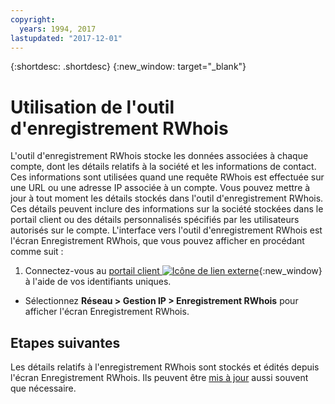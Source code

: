 ```yaml
---
copyright:
  years: 1994, 2017
lastupdated: "2017-12-01"
---
```


{:shortdesc: .shortdesc}
{:new_window: target="_blank"}

# Utilisation de l'outil d'enregistrement RWhois

L'outil d'enregistrement RWhois stocke les données associées à chaque compte, dont les détails relatifs à la société et les informations de contact. Ces informations sont utilisées quand une requête RWhois est effectuée sur une URL ou une adresse IP associée à un compte. Vous pouvez mettre à jour à tout moment les détails stockés dans l'outil d'enregistrement RWhois. Ces détails peuvent inclure des informations sur la société stockées dans le portail client ou des détails personnalisés spécifiés par les utilisateurs autorisés sur le compte. L'interface vers l'outil d'enregistrement RWhois est l'écran Enregistrement RWhois, que vous pouvez afficher en procédant comme suit :

1. Connectez-vous au [portail client ![Icône de lien externe](../../icons/launch-glyph.svg "Icône de lien externe")](https://control.softlayer.com/){:new_window} à l'aide de vos identifiants uniques.
* Sélectionnez **Réseau > Gestion IP > Enregistrement RWhois** pour afficher l'écran Enregistrement RWhois.

## Etapes suivantes

Les détails relatifs à l'enregistrement RWhois sont stockés et édités depuis l'écran Enregistrement RWhois. Ils peuvent être [mis à jour](update-rwhois.html) aussi souvent que nécessaire.
